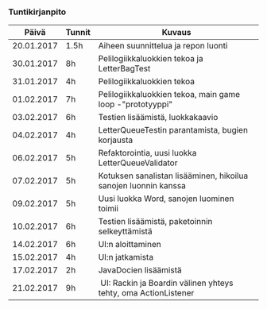 ### Tuntikirjanpito
Päivä | Tunnit | Kuvaus
--------------- | ----- | ------
20.01.2017 | 1.5h | Aiheen suunnittelua ja repon luonti
30.01.2017 | 8h | Pelilogiikkaluokkien tekoa ja LetterBagTest
31.01.2017 | 4h | Pelilogiikkaluokkien tekoa
01.02.2017 | 7h | Pelilogiikkaluokkien tekoa, main game loop -"prototyyppi"
03.02.2017 | 6h | Testien lisäämistä, luokkakaavio
04.02.2017 | 4h | LetterQueueTestin parantamista, bugien korjausta
06.02.2017 | 5h | Refaktorointia, uusi luokka LetterQueueValidator
07.02.2017 | 5h | Kotuksen sanalistan lisääminen, hikoilua sanojen luonnin kanssa
09.02.2017 | 5h | Uusi luokka Word, sanojen luominen toimii
10.02.2017 | 6h | Testien lisäämistä, paketoinnin selkeyttämistä
14.02.2017 | 6h | UI:n aloittaminen
15.02.2017 | 4h | UI:n jatkamista
17.02.2017 | 2h | JavaDocien lisäämistä
21.02.2017 | 9h | UI: Rackin ja Boardin välinen yhteys tehty, oma ActionListener
